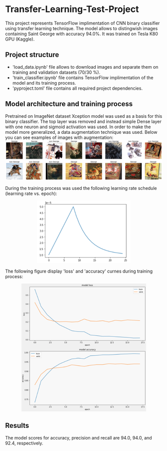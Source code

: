 # Transfer-Learning-Test-Project
This  project represents TensorFlow implimentation of CNN binary classifier using transfer learning technique. 
The model allows to distingwish images containing Saint George with accuracy 94.0%. It was trained on Tesla K80 GPU (Kaggle).
## Project structure
* 'load_data.ipynb' file allows to download images and separate them on training and validation datasets (70/30 %).
* 'train_classifier.ipynb' file contains TensorFlow implimentation of the model and its training  process.
* 'pyproject.toml' file contains all required project dependencies.
## Model architecture and training process 
Pretrained on ImageNet dataset Xception model was used as a basis for this binary classifier. The top layer was removed and instead simple Dense layer with one neuron and sigmoid activation was used.
In order to make the model more generalized, a data augmentation technique was used. Below you can see examples of images with augmentation:
![img1](images/images_examples.png)

During the training process was used the following learning rate schedule (learning rate vs. epoch):
<p align="center">
  <img src="images/lr_vs_epoch.png" width="300" />
</p>

The following figure display 'loss' and 'accuracy' curnes during training process:
<p align="center">
  <img src="images/training_curves.png" width="400" />
</p>

## Results
The model scores for accuracy, precision and recall are 94.0, 94.0, and 92.4, respectively.

